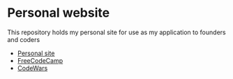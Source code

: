 # Personal website

This repository holds my personal site for use as my application to founders and coders

- [Personal site](https://iamnotabbas.github.io/)
- [FreeCodeCamp](https://www.freecodecamp.org/abbasalam)
- [CodeWars](https://www.codewars.com/users/IAmNotAbbas)